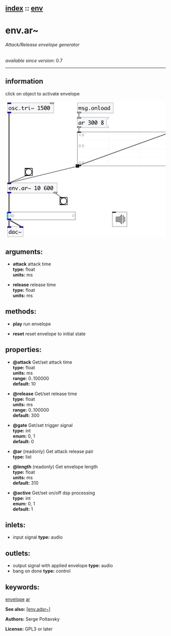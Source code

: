 [index](index.html) :: [env](category_env.html)
---

# env.ar~

###### Attack/Release envelope generator

*available since version:* 0.7

---


## information
click on object to activate envelope



[![example](../examples/img/env.ar~.jpg)](../examples/pd/env.ar~.pd)



## arguments:

* **attack**
attack time<br>
__type:__ float<br>
__units:__ ms<br>

* **release**
release time<br>
__type:__ float<br>
__units:__ ms<br>



## methods:

* **play**
run envelope<br>

* **reset**
reset envelope to initial state<br>




## properties:

* **@attack** 
Get/set attack time<br>
__type:__ float<br>
__units:__ ms<br>
__range:__ 0..100000<br>
__default:__ 10<br>

* **@release** 
Get/set release time<br>
__type:__ float<br>
__units:__ ms<br>
__range:__ 0..100000<br>
__default:__ 300<br>

* **@gate** 
Get/set trigger signal<br>
__type:__ int<br>
__enum:__ 0, 1<br>
__default:__ 0<br>

* **@ar** (readonly)
Get attack release pair<br>
__type:__ list<br>

* **@length** (readonly)
Get envelope length<br>
__type:__ float<br>
__units:__ ms<br>
__default:__ 310<br>

* **@active** 
Get/set on/off dsp processing<br>
__type:__ int<br>
__enum:__ 0, 1<br>
__default:__ 1<br>



## inlets:

* input signal 
__type:__ audio<br>



## outlets:

* output signal with applied envelope
__type:__ audio<br>
* bang on done
__type:__ control<br>



## keywords:

[envelope](keywords/envelope.html)
[ar](keywords/ar.html)



**See also:**
[\[env.adsr~\]](env.adsr~.html)




**Authors:** Serge Poltavsky




**License:** GPL3 or later






